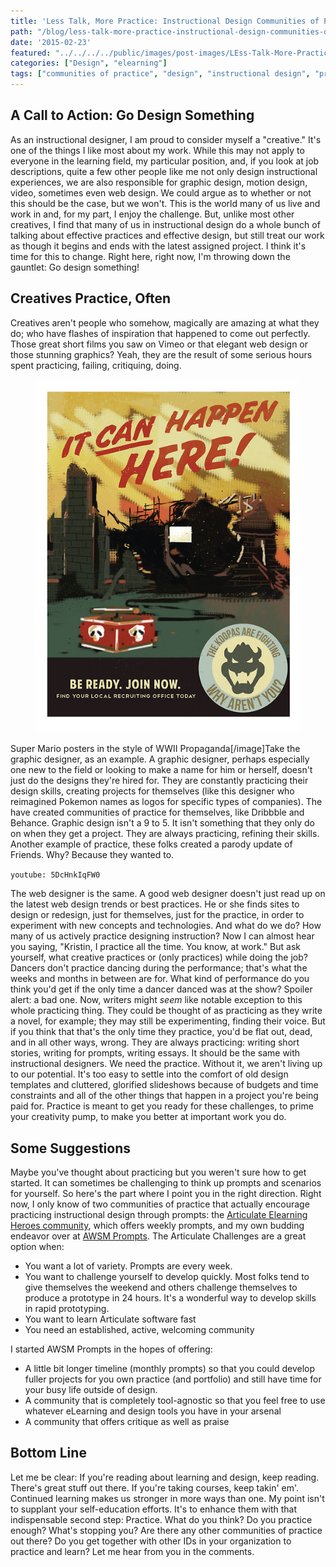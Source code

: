 ```yaml
---
title: 'Less Talk, More Practice: Instructional Design Communities of Practice'
path: "/blog/less-talk-more-practice-instructional-design-communities-of-practice"
date: '2015-02-23'
featured: "../../../../public/images/post-images/LEss-Talk-More-Practice.png"
categories: ["Design", "elearning"]
tags: ["communities of practice", "design", "instructional design", "practice"]
---
```


## A Call to Action: Go Design Something

As an instructional designer, I am proud to consider myself a "creative." It's one of the things I like most about my work. While this may not apply to everyone in the learning field, my particular position, and, if you look at job descriptions, quite a few other people like me not only design instructional experiences, we are also responsible for graphic design, motion design, video, sometimes even web design. We could argue as to whether or not this should be the case, but we won't. This is the world many of us live and work in and, for my part, I enjoy the challenge. But, unlike most other creatives, I find that many of us in instructional design do a whole bunch of talking about effective practices and effective design, but still treat our work as though it begins and ends with the latest assigned project. I think it's time for this to change. Right here, right now, I'm throwing down the gauntlet: Go design something!

## Creatives Practice, Often

Creatives aren't people who somehow, magically are amazing at what they do; who have flashes of inspiration that happened to come out perfectly. Those great short films you saw on Vimeo or that elegant web design or those stunning graphics? Yeah, they are the result of some serious hours spent practicing, failing, critiquing, doing.

<figure>
  <a href="http://frodesignco.com/mario-prop/" target="blank">
    <img src="../../../../public/images/post-images/8.jpg" alt="Via FroDesign" />
  </a>
</figure>

Super Mario posters in the style of WWII Propaganda[/image]Take the graphic designer, as an example. A graphic designer, perhaps especially one new to the field or looking to make a name for him or herself, doesn't just do the designs they're hired for. They are constantly practicing their design skills, creating projects for themselves (like this designer who reimagined Pokemon names as logos for specific types of companies). The have created communities of practice for themselves, like Dribbble and Behance. Graphic design isn't a 9 to 5\. It isn't something that they only do on when they get a project. They are always practicing, refining their skills. Another example of practice, these folks created a parody update of Friends. Why? Because they wanted to.

`youtube: 5DcHnkIqFW0`

The web designer is the same. A good web designer doesn't just read up on the latest web design trends or best practices. He or she finds sites to design or redesign, just for themselves, just for the practice, in order to experiment with new concepts and technologies. And what do we do? How many of us actively practice designing instruction? Now I can almost hear you saying, "Kristin, I practice all the time. You know, at work." But ask yourself, what creative practices or (only practices) while doing the job? Dancers don't practice dancing during the performance; that's what the weeks and months in between are for. What kind of performance do you think you'd get if the only time a dancer danced was at the show? Spoiler alert: a bad one. Now, writers might _seem_ like notable exception to this whole practicing thing. They could be thought of as practicing as they write a novel, for example; they may still be experimenting, finding their voice. But if you think that that's the only time they practice, you'd be flat out, dead, and in all other ways, wrong. They are always practicing: writing short stories, writing for prompts, writing essays. It should be the same with instructional designers. We need the practice. Without it, we aren't living up to our potential. It's too easy to settle into the comfort of old design templates and cluttered, glorified slideshows because of budgets and time constraints and all of the other things that happen in a project you're being paid for. Practice is meant to get you ready for these challenges, to prime your creativity pump, to make you better at important work you do.

## Some Suggestions

Maybe you've thought about practicing but you weren't sure how to get started. It can sometimes be challenging to think up prompts and scenarios for yourself. So here's the part where I point you in the right direction. Right now, I only know of two communities of practice that actually encourage practicing instructional design through prompts: the [Articulate Elearning Heroes community](https://community.articulate.com/hubs/e-learning-challenges "Articulate eLearning Heroes Challenges"), which offers weekly prompts, and my own budding endeavor over at [AWSM Prompts](https://awsmprompts.wordpress.com/the-prompts/ "AWSM Prompts"). The Articulate Challenges are a great option when:

*   You want a lot of variety. Prompts are every week.
*   You want to challenge yourself to develop quickly. Most folks tend to give themselves the weekend and others challenge themselves to produce a prototype in 24 hours. It's a wonderful way to develop skills in rapid prototyping.
*   You want to learn Articulate software fast
*   You need an established, active, welcoming community

I started AWSM Prompts in the hopes of offering:

*   A little bit longer timeline (monthly prompts) so that you could develop fuller projects for you own practice (and portfolio) and still have time for your busy life outside of design.
*   A community that is completely tool-agnostic so that you feel free to use whatever eLearning and design tools you have in your arsenal
*   A community that offers critique as well as praise

## Bottom Line

Let me be clear: If you're reading about learning and design, keep reading. There's great stuff out there. If you're taking courses, keep takin' em'. Continued learning makes us stronger in more ways than one. My point isn't to supplant your self-education efforts. It's to enhance them with that indispensable second step: Practice. What do you think? Do you practice enough? What's stopping you? Are there any other communities of practice out there? Do you get together with other IDs in your organization to practice and learn? Let me hear from you in the comments.
